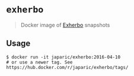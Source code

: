 # `exherbo`

> Docker image of [Exherbo] snapshots

[Exherbo]: https://exherbo.org/

## Usage

```
$ docker run -it japaric/exherbo:2016-04-10
# or use a newer tag. See https://hub.docker.com/r/japaric/exherbo/tags/
```
